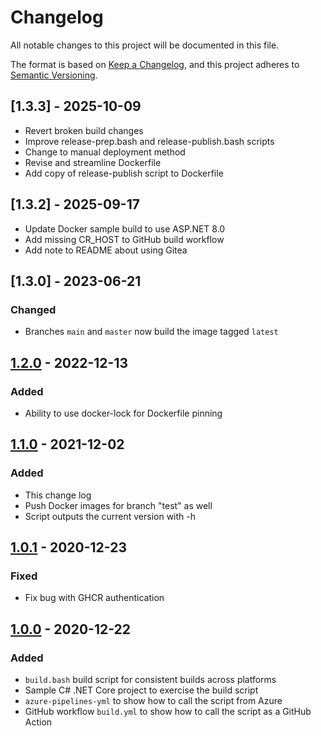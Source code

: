 # Changelog

All notable changes to this project will be documented in this file.

The format is based on [Keep a Changelog](https://keepachangelog.com/en/1.0.0/),
and this project adheres to [Semantic Versioning](https://semver.org/spec/v2.0.0.html).

## [1.3.3] - 2025-10-09

- Revert broken build changes
- Improve release-prep.bash and release-publish.bash scripts
- Change to manual deployment method
- Revise and streamline Dockerfile
- Add copy of release-publish script to Dockerfile

## [1.3.2] - 2025-09-17

- Update Docker sample build to use ASP.NET 8.0
- Add missing CR_HOST to GitHub build workflow
- Add note to README about using Gitea

## [1.3.0] - 2023-06-21

### Changed

- Branches `main` and `master` now build the image tagged `latest`

## [1.2.0] - 2022-12-13

### Added

- Ability to use docker-lock for Dockerfile pinning

## [1.1.0] - 2021-12-02

### Added

- This change log
- Push Docker images for branch "test" as well
- Script outputs the current version with -h

## [1.0.1] - 2020-12-23

### Fixed

- Fix bug with GHCR authentication

## [1.0.0] - 2020-12-22

### Added

- `build.bash` build script for consistent builds across platforms
- Sample C# .NET Core project to exercise the build script
- `azure-pipelines-yml` to show how to call the script from Azure
- GitHub workflow `build.yml` to show how to call the script as a GitHub Action

[unreleased]: https://github.com/mcld/buildscript/compare/v1.3.0...HEAD
[1.2.0]: https://github.com/mcld/buildscript/compare/v1.2.0...v1.3.0
[1.2.0]: https://github.com/mcld/buildscript/compare/v1.1.0...v1.2.0
[1.1.0]: https://github.com/mcld/buildscript/compare/v1.0.1...v1.1.0
[1.0.1]: https://github.com/mcld/buildscript/compare/v1.0.0...v1.0.1
[1.0.0]: https://github.com/mcld/buildscript/releases/tag/v1.0.0
